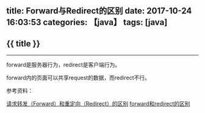 title: Forward与Redirect的区别
date: 2017-10-24 16:03:53
categories: 【java】
tags: [java]
---
## {{ title }} ##

---

forward是服务器行为，redirect是客户端行为。

forward内的页面可以共享request的数据，而redirect不行。

参考资料：

[请求转发（Forward）和重定向（Redirect）的区别](http://www.cnblogs.com/Qian123/p/5345527.html)
[forward和redirect的区别](http://zhulin902.iteye.com/blog/939049)
